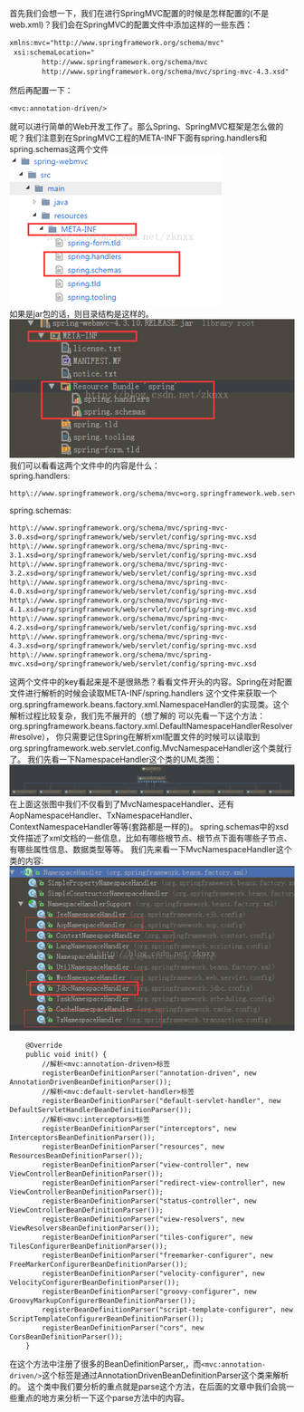 首先我们会想一下，我们在进行SpringMVC配置的时候是怎样配置的(不是web.xml)？我们会在SpringMVC的配置文件中添加这样的一些东西：  
```xml
xmlns:mvc="http://www.springframework.org/schema/mvc"
 xsi:schemaLocation="
        http://www.springframework.org/schema/mvc
		http://www.springframework.org/schema/mvc/spring-mvc-4.3.xsd"
```
然后再配置一下： 
```
<mvc:annotation-driven/>
```
就可以进行简单的Web开发工作了。那么Spring、SpringMVC框架是怎么做的呢？我们注意到在SpringMVC工程的META-INF下面有spring.handlers和spring.schemas这两个文件
![web工程](./img/20180821(1)1.png)  
如果是jar包的话，则目录结构是这样的。  
![jar包](./img/20180821(1)2.png)  
我们可以看看这两个文件中的内容是什么：  
spring.handlers:
```
http\://www.springframework.org/schema/mvc=org.springframework.web.servlet.config.MvcNamespaceHandler
```
spring.schemas:  
```
http\://www.springframework.org/schema/mvc/spring-mvc-3.0.xsd=org/springframework/web/servlet/config/spring-mvc.xsd
http\://www.springframework.org/schema/mvc/spring-mvc-3.1.xsd=org/springframework/web/servlet/config/spring-mvc.xsd
http\://www.springframework.org/schema/mvc/spring-mvc-3.2.xsd=org/springframework/web/servlet/config/spring-mvc.xsd
http\://www.springframework.org/schema/mvc/spring-mvc-4.0.xsd=org/springframework/web/servlet/config/spring-mvc.xsd
http\://www.springframework.org/schema/mvc/spring-mvc-4.1.xsd=org/springframework/web/servlet/config/spring-mvc.xsd
http\://www.springframework.org/schema/mvc/spring-mvc-4.2.xsd=org/springframework/web/servlet/config/spring-mvc.xsd
http\://www.springframework.org/schema/mvc/spring-mvc-4.3.xsd=org/springframework/web/servlet/config/spring-mvc.xsd
http\://www.springframework.org/schema/mvc/spring-mvc.xsd=org/springframework/web/servlet/config/spring-mvc.xsd
```
这两个文件中的key看起来是不是很熟悉？看看文件开头的内容。Spring在对配置文件进行解析的时候会读取META-INF/spring.handlers
这个文件来获取一个org.springframework.beans.factory.xml.NamespaceHandler的实现类。这个解析过程比较复杂，我们先不展开的（想了解的
可以先看一下这个方法：org.springframework.beans.factory.xml.DefaultNamespaceHandlerResolver#resolve），
你只需要记住Spring在解析xml配置文件的时候可以读取到org.springframework.web.servlet.config.MvcNamespaceHandler这个类就行了。
我们先看一下NamespaceHandler这个类的UML类图：    
![NamespaceHandler](./img/20180821(1)3.png)
在上面这张图中我们不仅看到了MvcNamespaceHandler、还有AopNamespaceHandler、TxNamespaceHandler、ContextNamespaceHandler等等(套路都是一样的)。
spring.schemas中的xsd文件描述了xml文档的一些信息，比如有哪些根节点、根节点下面有哪些子节点、有哪些属性信息、数据类型等等。
我们先来看一下MvcNamespaceHandler这个类的内容:      
![MvcNamespaceHandler](./img/20180821(1)4.png)  
```
	@Override
	public void init() {
		//解析<mvc:annotation-driven>标签
		registerBeanDefinitionParser("annotation-driven", new AnnotationDrivenBeanDefinitionParser());
		//解析<mvc:default-servlet-handler>标签
		registerBeanDefinitionParser("default-servlet-handler", new DefaultServletHandlerBeanDefinitionParser());
		//解析<mvc:interceptors>标签
		registerBeanDefinitionParser("interceptors", new InterceptorsBeanDefinitionParser());
		registerBeanDefinitionParser("resources", new ResourcesBeanDefinitionParser());
		registerBeanDefinitionParser("view-controller", new ViewControllerBeanDefinitionParser());
		registerBeanDefinitionParser("redirect-view-controller", new ViewControllerBeanDefinitionParser());
		registerBeanDefinitionParser("status-controller", new ViewControllerBeanDefinitionParser());
		registerBeanDefinitionParser("view-resolvers", new ViewResolversBeanDefinitionParser());
		registerBeanDefinitionParser("tiles-configurer", new TilesConfigurerBeanDefinitionParser());
		registerBeanDefinitionParser("freemarker-configurer", new FreeMarkerConfigurerBeanDefinitionParser());
		registerBeanDefinitionParser("velocity-configurer", new VelocityConfigurerBeanDefinitionParser());
		registerBeanDefinitionParser("groovy-configurer", new GroovyMarkupConfigurerBeanDefinitionParser());
		registerBeanDefinitionParser("script-template-configurer", new ScriptTemplateConfigurerBeanDefinitionParser());
		registerBeanDefinitionParser("cors", new CorsBeanDefinitionParser());
	}
```
在这个方法中注册了很多的BeanDefinitionParser,，而`<mvc:annotation-driven/>`这个标签是通过AnnotationDrivenBeanDefinitionParser这个类来解析的。
这个类中我们要分析的重点就是parse这个方法，在后面的文章中我们会挑一些重点的地方来分析一下这个parse方法中的内容。


